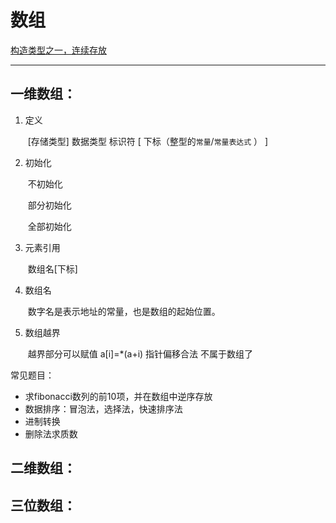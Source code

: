 # 数组

<u>构造类型之一，连续存放</u>

---

## 一维数组：

1. 定义

   ​	[存储类型]  数据类型 标识符 [ 下标（整型的`常量`/`常量表达式` ） ]

2. 初始化

   ​	不初始化

   ​	部分初始化

   ​	全部初始化

3. 元素引用

   ​	 数组名[下标]

4. 数组名

   ​	数字名是表示地址的常量，也是数组的起始位置。

5. 数组越界

   ​		越界部分可以赋值 a[i]=*(a+i)   指针偏移合法 不属于数组了

   

常见题目：

* 求fibonacci数列的前10项，并在数组中逆序存放
* 数据排序：冒泡法，选择法，快速排序法
* 进制转换
* 删除法求质数

## 二维数组：

## 三位数组：
